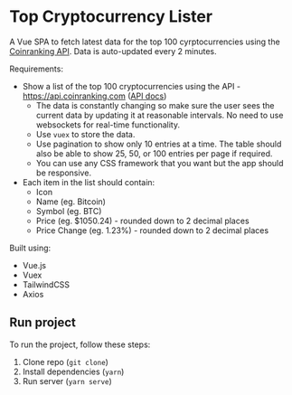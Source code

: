# Top Cryptocurrency Lister

A Vue SPA to fetch latest data for the top 100 cyrptocurrencies using the
[Coinranking API](https://coinranking.com). Data is auto-updated every 2
minutes.

Requirements:

- Show a list of the top 100 cryptocurrencies using the API -
  https://api.coinranking.com ([API docs](https://docs.coinranking.com/))
  - The data is constantly changing so make sure the user sees the current data
    by updating it at reasonable intervals. No need to use websockets for
    real-time functionality.
  - Use `vuex` to store the data.
  - Use pagination to show only 10 entries at a time. The table should also be
    able to show 25, 50, or 100 entries per page if required.
  - You can use any CSS framework that you want but the app should be
    responsive.
- Each item in the list should contain:
  - Icon
  - Name (eg. Bitcoin)
  - Symbol (eg. BTC)
  - Price (eg. $1050.24) - rounded down to 2 decimal places
  - Price Change (eg. 1.23%) - rounded down to 2 decimal places

Built using:

- Vue.js
- Vuex
- TailwindCSS
- Axios

## Run project

To run the project, follow these steps:

1. Clone repo (`git clone`)
2. Install dependencies (`yarn`)
3. Run server (`yarn serve`)
